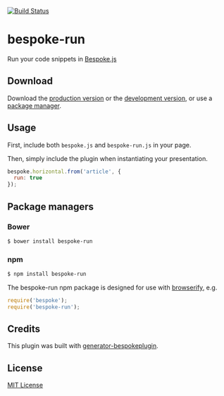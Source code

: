 [![Build Status](https://secure.travis-ci.org/mcollina/bespoke-run.png?branch=master)](https://travis-ci.org/mcollina/bespoke-run)

# bespoke-run

Run your code snippets in [Bespoke.js](http://markdalgleish.com/projects/bespoke.js)

## Download

Download the [production version][min] or the [development version][max], or use a [package manager](#package-managers).

[min]: https://raw.github.com/mcollina/bespoke-run/master/dist/bespoke-run.min.js
[max]: https://raw.github.com/mcollina/bespoke-run/master/dist/bespoke-run.js

## Usage

First, include both `bespoke.js` and `bespoke-run.js` in your page.

Then, simply include the plugin when instantiating your presentation.

```js
bespoke.horizontal.from('article', {
  run: true
});
```

## Package managers

### Bower

```bash
$ bower install bespoke-run
```

### npm

```bash
$ npm install bespoke-run
```

The bespoke-run npm package is designed for use with [browserify](http://browserify.org/), e.g.

```js
require('bespoke');
require('bespoke-run');
```

## Credits

This plugin was built with [generator-bespokeplugin](https://github.com/markdalgleish/generator-bespokeplugin).

## License

[MIT License](http://en.wikipedia.org/wiki/MIT_License)
